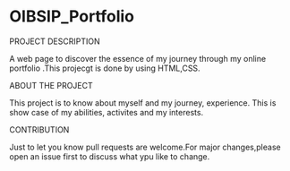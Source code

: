# OIBSIP_Portfolio

PROJECT DESCRIPTION

A web page to discover the essence of my journey through my online portfolio .This projecgt is done by using HTML,CSS.

ABOUT THE PROJECT

This project is to know about myself and my journey, experience. 
This is show case of my abilities, activites and my interests.

CONTRIBUTION

Just to let you know pull requests are welcome.For major changes,please open an issue first to discuss what ypu like to change.
